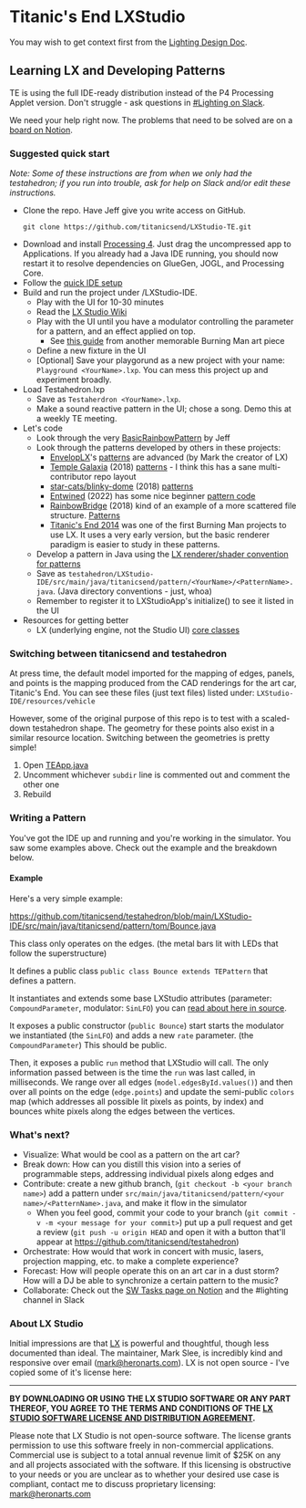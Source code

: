 Titanic's End LXStudio
==

You may wish to get context first from the [Lighting Design Doc](https://docs.google.com/document/d/1YK9umrhOodwnRWGRzYOR1iOocrO6Cf9ZpHF7FWgBKKI/edit#).

## Learning LX and Developing Patterns

TE is using the full IDE-ready distribution instead of the P4 Processing Applet version. Don't struggle - ask questions in [#Lighting on Slack](https://titanicsend.slack.com/archives/C02L0MDQB2M).

We need your help right now. The problems that need to be solved are on a [board on Notion](https://www.notion.so/titanicsend/d4a7f54ab5f84784b79268e81c9342a7?v=1950f7f8703d498cb51e6e01ec84c577).

### Suggested quick start

_Note: Some of these instructions are from when we only had the testahedron;
if you run into trouble, ask for help on Slack and/or edit these instructions._

* Clone the repo. Have Jeff give you write access on GitHub.
    ```
    git clone https://github.com/titanicsend/LXStudio-TE.git
    ```
* Download and install [Processing 4](https://processing.org/download). Just drag the uncompressed app to Applications. If you already had a Java IDE running, you should now restart it to resolve dependencies on GlueGen, JOGL, and Processing Core.
* Follow the [quick IDE setup](IDE%20Setup.md)
* Build and run the project under /LXStudio-IDE.
    * Play with the UI for 10-30 minutes
    * Read the [LX Studio Wiki](https://github.com/heronarts/LXStudio/wiki)
    * Play with the UI until you have a modulator controlling the parameter for a pattern, and an effect applied on top.
       * See [this guide](https://github.com/tracyscott/RainbowStudio/blob/master/LXStudioUserGuide.md) from another memorable Burning Man art piece
    * Define a new fixture in the UI
    * [Optional] Save your playgorund as a new project with your name: `Playground <YourName>.lxp`. You can mess this project up and experiment broadly.
* Load Testahedron.lxp
    * Save as `Testaherdron <YourName>.lxp`. 
    * Make a sound reactive pattern in the UI; chose a song. Demo this at a weekly TE meeting.
* Let's code
    * Look through the very [BasicRainbowPattern](https://github.com/titanicsend/testahedron/blob/main/LXStudio-IDE/src/main/java/titanicsend/pattern/jeff/BasicRainbowPattern.java) by Jeff
    * Look through the patterns developed by others in these projects:
        * [EnvelopLX](https://github.com/EnvelopSound/EnvelopLX)'s [patterns](https://github.com/EnvelopSound/EnvelopLX/blob/master/EnvelopLX/Patterns.pde) are advanced (by Mark the creator of LX)
        * [Temple Galaxia](https://github.com/temple2018/Galaxia) (2018) [patterns](https://github.com/temple2018/Galaxia/tree/master/src/main/java/org/templegalaxia/patterns) - I think this has a sane multi-contributor repo layout
        * [star-cats/blinky-dome](https://github.com/star-cats/blinky-dome) (2018) [patterns](https://github.com/star-cats/blinky-dome/tree/master/src/main/java/com/github/starcats/blinkydome/pattern)
        * [Entwined](https://github.com/squaredproject/Entwined) (2022) has some nice beginner [pattern code](https://github.com/squaredproject/Entwined/blob/master/oldlx/Trees/Patterns_ColinHunt.java)
        * [RainbowBridge](https://github.com/tracyscott/RainbowStudio) (2018) kind of an example of a more scattered file structure. [Patterns](https://github.com/tracyscott/RainbowStudio/tree/master/src/main/java/com/giantrainbow/patterns)
        * [Titanic's End 2014](https://github.com/nottombrown/TitanicsEnd) was one of the first Burning Man projects to use LX. It uses a very early version, but the basic renderer paradigm is easier to study in these patterns.
    * Develop a pattern in Java using the [LX renderer/shader convention for patterns](https://github.com/heronarts/LXStudio/wiki/Learning-LX:-Patterns)
    * Save as `testahedron/LXStudio-IDE/src/main/java/titanicsend/pattern/<YourName>/<PatternName>.java`. (Java directory conventions - just, whoa)
    * Remember to register it to LXStudioApp's initialize() to see it listed in the UI
* Resources for getting better
    * LX (underlying engine, not the Studio UI) [core classes](https://github.com/heronarts/LX/tree/master/src/main/java/heronarts/lx)

### Switching between titanicsend and testahedron

At press time, the default model imported for the mapping of edges, panels, and points is the mapping produced from the CAD renderings for the art car, Titanic's End. You can see these files (just text files) listed under: `LXStudio-IDE/resources/vehicle`

However, some of the original purpose of this repo is to test with a scaled-down testahedron shape. The geometry for these points also exist in a similar resource location. Switching between the geometries is pretty simple!

1. Open [TEApp.java](https://github.com/titanicsend/testahedron/blob/main/LXStudio-IDE/src/main/java/titanicsend/app/TEApp.java#L58)
2. Uncomment whichever `subdir` line is commented out and comment the other one
3. Rebuild

### Writing a Pattern

You've got the IDE up and running and you're working in the simulator. You saw some examples above. Check out the example and the breakdown below.

#### Example

Here's a very simple example:

https://github.com/titanicsend/testahedron/blob/main/LXStudio-IDE/src/main/java/titanicsend/pattern/tom/Bounce.java

This class only operates on the edges. (the metal bars lit with LEDs that follow the superstructure)

It defines a public class `public class Bounce extends TEPattern` that defines a pattern.

It instantiates and extends some base LXStudio attributes (parameter: `CompoundParameter`, modulator: `SinLFO`) you can [read about here in source](https://github.com/heronarts/LX/tree/master/src/main/java/heronarts/lx).

It exposes a public constructor (`public Bounce`) start starts the modulator we instantiated (the `SinLFO`) and adds a new `rate` parameter. (the `CompoundParameter`) This should be public.

Then, it exposes a public `run` method that LXStudio will call. The only information passed between is the time the `run` was last called, in milliseconds. We range over all edges (`model.edgesById.values()`) and then over all points on the edge (`edge.points`) and update the semi-public `colors` map (which addresses all possible lit pixels as points, by index) and bounces white pixels along the edges between the vertices.

### What's next?

- Visualize: What would be cool as a pattern on the art car?
- Break down: How can you distill this vision into a series of programmable steps, addressing individual pixels along edges and 
- Contribute: create a new github branch, (`git checkout -b <your branch name>`) add a pattern under `src/main/java/titanicsend/pattern/<your name>/<PatternName>.java`, and make it flow in the simulator
  - When you feel good, commit your code to your branch (`git commit -v -m <your message for your commit>`) put up a pull request and get a review (`git push -u origin HEAD` and open it with a button that'll appear at https://github.com/titanicsend/testahedron)
- Orchestrate: How would that work in concert with music, lasers, projection mapping, etc. to make a complete experience?
- Forecast: How will people operate this on an art car in a dust storm? How will a DJ be able to synchronize a certain pattern to the music?
- Collaborate: Check out the [SW Tasks page on Notion](https://www.notion.so/titanicsend/d4a7f54ab5f84784b79268e81c9342a7?v=1950f7f8703d498cb51e6e01ec84c577) and the #lighting channel in Slack

### About LX Studio

Initial impressions are that [LX](https://github.com/heronarts/LXStudio) is powerful and thoughtful, though less documented than ideal. The maintainer, Mark Slee, is incredibly kind and responsive over email ([mark@heronarts.com](mailto:mark@heronarts.com)). LX is not open source - I've copied some of it's license here:

---

**BY DOWNLOADING OR USING THE LX STUDIO SOFTWARE OR ANY PART THEREOF, YOU AGREE TO THE TERMS AND CONDITIONS OF THE [LX STUDIO SOFTWARE LICENSE AND DISTRIBUTION AGREEMENT](http://lx.studio/license).**

Please note that LX Studio is not open-source software. The license grants permission to use this software freely in non-commercial applications. Commercial use is subject to a total annual revenue limit of $25K on any and all projects associated with the software. If this licensing is obstructive to your needs or you are unclear as to whether your desired use case is compliant, contact me to discuss proprietary licensing: mark@heronarts.com

